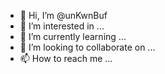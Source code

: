 - 👋 Hi, I’m @unKwnBuf
- 👀 I’m interested in ...
- 🌱 I’m currently learning ...
- 💞️ I’m looking to collaborate on ...
- 📫 How to reach me ...

<!---
unKwnBuf/unKwnBuf is a ✨ special ✨ repository because its `README.md` (this file) appears on your GitHub profile.
You can click the Preview link to take a look at your changes.
--->
